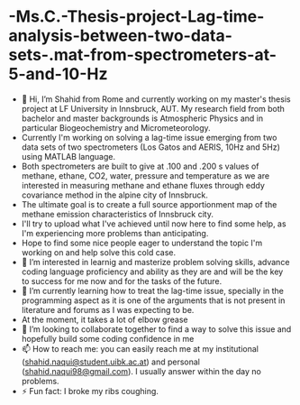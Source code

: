 # -Ms.C.-Thesis-project-Lag-time-analysis-between-two-data-sets-.mat-from-spectrometers-at-5-and-10-Hz

- 👋 Hi, I’m Shahid from Rome and currently working on my master's thesis project at LF University in Innsbruck, AUT. My research field from both bachelor and master backgrounds is Atmospheric Physics and in particular Biogeochemistry and Micrometeorology.
-   Currently I'm working on solving a lag-time issue emerging from two data sets of two spectrometers (Los Gatos and AERIS, 10Hz and 5Hz) using MATLAB language.
-   Both spectrometers are built to give at .100 and .200 s values of methane, ethane, CO2, water, pressure and temperature as we are interested in measuring methane and ethane fluxes through eddy covariance method in the alpine city of Innsbruck.
-   The ultimate goal is to create a full source apportionment map of the methane emission characteristics of Innsbruck city.
-   I'll try to upload what I've achieved until now here to find some help, as I'm experiencing more problems than anticipating.
-   Hope to find some nice people eager to understand the topic I'm working on and help solve this cold case. 
- 👀 I’m interested in learnig and masterize problem solving skills, advance coding language proficiency and ability as they are and will be the key to success for me now and for the tasks of the future.
- 🌱 I’m currently learning how to treat the lag-time issue, specially in the programming aspect as it is one of the arguments that is not present in literature and forums as I was expecting to be.
-   At the moment, it takes a lot of elbow grease
- 💞️ I’m looking to collaborate together to find a way to solve this issue and hopefully build some coding confidence in me 
- 📫 How to reach me: you can easily reach me at my institutional (shahid.naqui@student.uibk.ac.at) and personal (shahid.naqui98@gmail.com). I usually answer within the day no problems.
- ⚡ Fun fact: I broke my ribs coughing. 
